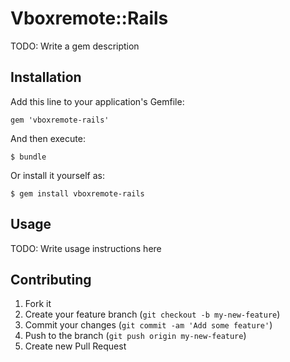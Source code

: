 # Vboxremote::Rails

TODO: Write a gem description

## Installation

Add this line to your application's Gemfile:

    gem 'vboxremote-rails'

And then execute:

    $ bundle

Or install it yourself as:

    $ gem install vboxremote-rails

## Usage

TODO: Write usage instructions here

## Contributing

1. Fork it
2. Create your feature branch (`git checkout -b my-new-feature`)
3. Commit your changes (`git commit -am 'Add some feature'`)
4. Push to the branch (`git push origin my-new-feature`)
5. Create new Pull Request
